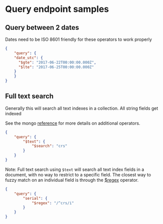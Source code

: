 # Query endpoint samples

## Query between 2 dates

Dates need to be ISO 8601 friendly for these operators to work properly

```json
{
	"query": {
    "date_utc": { 
      "$gte": "2017-06-22T00:00:00.000Z",
      "$lte": "2017-06-25T00:00:00.000Z" 
    }
	}
}
```

## Full text search

Generally this will search all text indexes in a collection. All string fields get indexed

See the mongo [reference](https://docs.mongodb.com/manual/reference/operator/query/text/) for more details on additional operators.

```json
{
	"query": {
		"$text": {
			"$search": "crs"
		}
	}
}
```

Note: Full text search using `$text` will search all text index fields in a document, with no way to restrict to a specific field. The closest way to fuzzy match on an individual field is through the [$regex](https://docs.mongodb.com/manual/reference/operator/query/regex/) operator. 

```json
{
	"query": {
		"serial": {
			"$regex": "/^crs/i"
		}
	}
}
```
